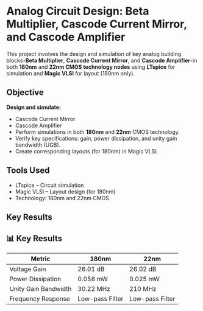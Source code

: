 # Analog Circuit Design: Beta Multiplier, Cascode Current Mirror, and Cascode Amplifier
This project involves the design and simulation of key analog building blocks-**Beta Multiplier**, **Cascode Current Mirror**, and **Cascode Amplifier**-in both **180nm** and **22nm CMOS technology nodes** using **LTspice** for simulation and **Magic VLSI** for layout (180nm only).
## Objective
**Design and simulate:**
- Cascode Current Mirror
- Cascode Amplifier
- Perform simulations in both **180nm** and **22nm** CMOS technology.                              
- Verify key specifications: gain, power dissipation, and unity gain bandwidth (UGB).
- Create corresponding layouts (for 180nm) in Magic VLSI.  
## Tools Used
- LTspice – Circuit simulation
- Magic VLSI  – Layout design (for 180nm)
- Technology: 180nm and 22nm CMOS
## Key Results
## 📊 Key Results

| Metric                    | 180nm             | 22nm              |
|--------------------------|-------------------|-------------------|
| Voltage Gain             | 26.01 dB          | 26.02 dB          |
| Power Dissipation        | 0.058 mW          | 0.025 mW          |
| Unity Gain Bandwidth     | 30.22 MHz         | 210 MHz           |
| Frequency Response       | Low-pass Filter   | Low-pass Filter   |
